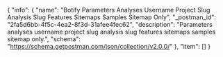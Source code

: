 {
  "info": {
    "name": "Botify Parameters Analyses Username Project Slug Analysis Slug Features Sitemaps Samples Sitemap Only",
    "_postman_id": "2fa5d6bb-4f5c-4ea2-8f3d-31afee4fec62",
    "description": "Parameters analyses username project slug analysis slug features sitemaps samples sitemap only.",
    "schema": "https://schema.getpostman.com/json/collection/v2.0.0/"
  },
  "item": []
}